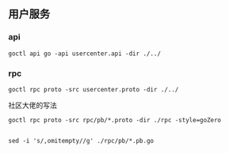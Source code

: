  ## 用户服务
 

### api 

```shell
goctl api go -api usercenter.api -dir ./../
```


### rpc

```shell
goctl rpc proto -src usercenter.proto -dir ./../
```

社区大佬的写法

```shell
goctl rpc proto -src rpc/pb/*.proto -dir ./rpc -style=goZero


sed -i 's/,omitempty//g' ./rpc/pb/*.pb.go
```